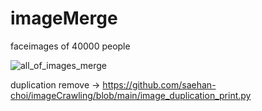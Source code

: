 # imageMerge

faceimages of 40000 people

![all_of_images_merge](https://user-images.githubusercontent.com/70372577/177483184-4a629116-3621-4b26-ba74-5c791743597f.jpg)



duplication remove
-> https://github.com/saehan-choi/imageCrawling/blob/main/image_duplication_print.py
